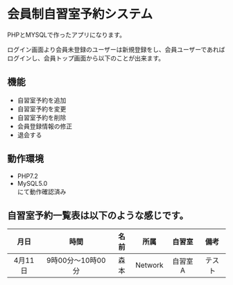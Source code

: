 # 会員制自習室予約システム  
PHPとMYSQLで作ったアプリになります。

ログイン画面より会員未登録のユーザーは新規登録をし、会員ユーザーであればログインし、会員トップ画面から以下のことが出来ます。    

## 機能
-  自習室予約を追加
-  自習室予約を変更
-  自習室予約を削除
-  会員登録情報の修正
-  退会する

## 動作環境
- PHP7.2  
- MySQL5.0  
にて動作確認済み

## 自習室予約一覧表は以下のような感じです。    
|    月日      |     時間	    |     名前     |    所属      |    自習室    |     備考      |
|:------------:|:------------------:|:------------:|:------------:|:------------:|:------------:|
|   4月11日    | 9時00分～10時00分   |	    森本	   |	Network	  |    自習室A   |    テスト     |        
